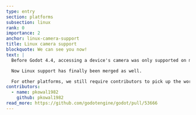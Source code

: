 ```yaml
---
type: entry
section: platforms
subsection: linux
rank: 0
importance: 2
anchor: linux-camera-support
title: Linux camera support
blockquote: We can see you now!
text: |
  Before Godot 4.4, accessing a device's camera was only supported on macOS and iOS devices.

  Now Linux support has finally been merged as well.

  For other platforms, we still require contributors to pick up the work — could that be you?
contributors:
  - name: pkowal1982
    github: pkowal1982
read_more: https://github.com/godotengine/godot/pull/53666
---
```

